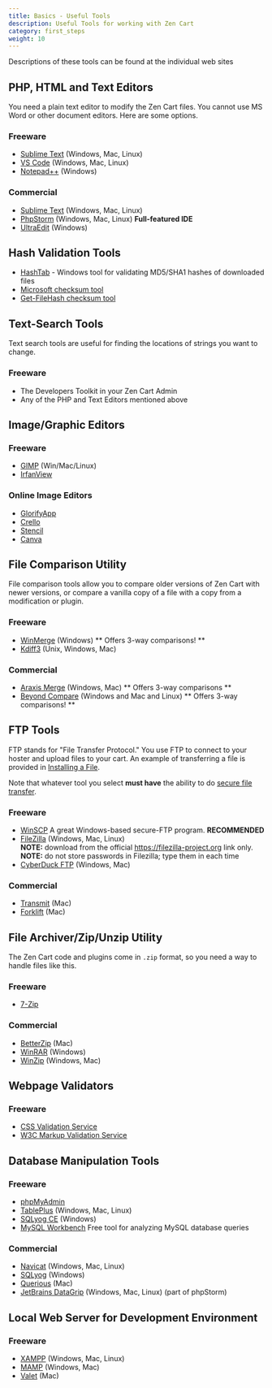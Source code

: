 ```yaml
---
title: Basics - Useful Tools 
description: Useful Tools for working with Zen Cart 
category: first_steps
weight: 10
---
```

Descriptions of these tools can be found at the individual web sites

## PHP, HTML and Text Editors

You need a plain text editor to modify the Zen Cart files.  You cannot use MS Word or other document editors. 
Here are some options. 

### Freeware

*   [Sublime Text](https://www.sublimetext.com) (Windows, Mac, Linux)
*   [VS Code](https://code.visualstudio.com) (Windows, Mac, Linux)
*   [Notepad++](https://notepad-plus-plus.org) (Windows)

### Commercial

*   [Sublime Text](https://www.sublimetext.com) (Windows, Mac, Linux) 
*   [PhpStorm](https://www.jetbrains.com/phpstorm/) (Windows, Mac, Linux) **Full-featured IDE**
*   [UltraEdit](https://www.ultraedit.com/) (Windows)

## Hash Validation Tools

*   [HashTab](http://implbits.com/products/hashtab/) - Windows tool for validating MD5/SHA1 hashes of downloaded files
*   [Microsoft checksum tool](https://support.microsoft.com/kb/889768)
*   [Get-FileHash checksum tool](https://docs.microsoft.com/en-ca/powershell/module/microsoft.powershell.utility/get-filehash?view=powershell-7.1)

## Text-Search Tools

Text search tools are useful for finding the locations of strings you want to change.

### Freeware

*   The Developers Toolkit in your Zen Cart Admin
*   Any of the PHP and Text Editors mentioned above

## Image/Graphic Editors 

### Freeware

*   [GIMP](https://www.gimp.org/) (Win/Mac/Linux)
*   [IrfanView](https://www.irfanview.com/)

### Online Image Editors

*   [GlorifyApp](https://start.glorifyapp.com)
*   [Crello](https://crello.com/)
*   [Stencil](https://getstencil.com/)
*   [Canva](https://canva.com)

## File Comparison Utility

File comparison tools allow you to compare older versions of Zen Cart with newer versions, 
or compare a vanilla copy of a file with a copy from a modification or plugin. 

### Freeware

*   [WinMerge](https://winmerge.org/) (Windows) ** Offers 3-way comparisons! **
*   [Kdiff3](http://kdiff3.sourceforge.net/) (Unix, Windows, Mac)

### Commercial

*   [Araxis Merge](http://www.araxis.com/merge-overview.html) (Windows, Mac) ** Offers 3-way comparisons **
*   [Beyond Compare](http://www.scootersoftware.com/features.php) (Windows and Mac and Linux) ** Offers 3-way comparisons! **

## FTP Tools

FTP stands for "File Transfer Protocol."  You use FTP to connect to your hoster and upload files to your cart. 
An example of transferring a file is provided in [Installing a File](/user/new_user_topics/no_such_file/#installing-a-file). 

Note that whatever tool you select **must have** the ability to do [secure file transfer](/user/first_steps/security/#secure-file-transfer). 

### Freeware

*   [WinSCP](https://winscp.net/) A great Windows-based secure-FTP program. **RECOMMENDED**
*   [FileZilla](https://filezilla-project.org/) (Windows, Mac, Linux) <br>
    **NOTE:** download from the official https://filezilla-project.org link only.<br>
    **NOTE:** do not store passwords in Filezilla; type them in each time
*   [CyberDuck FTP](https://www.cyberduck.io) (Windows, Mac)

### Commercial

*   [Transmit](https://www.panic.com/transmit/) (Mac)
*   [Forklift](https://www.binarynights.com/) (Mac)

## File Archiver/Zip/Unzip Utility

The Zen Cart code and plugins come in `.zip` format, so you need a way to handle files like this. 

### Freeware

*   [7-Zip](https://www.7-zip.org/)

### Commercial

*   [BetterZip](https://macitbetter.com) (Mac)
*   [WinRAR](https://www.rarlab.com/) (Windows)
*   [WinZip](https://www.winzip.com/) (Windows, Mac)

## Webpage Validators

### Freeware

*   [CSS Validation Service](https://jigsaw.w3.org/css-validator/)
*   [W3C Markup Validation Service](https://validator.w3.org/)

## Database Manipulation Tools

### Freeware

*   [phpMyAdmin](https://www.phpMyAdmin.net)
*   [TablePlus](https://tableplus.com/) (Windows, Mac, Linux)
*   [SQLyog CE](https://github.com/webyog/sqlyog-community/wiki/Downloads) (Windows)
*   [MySQL Workbench](https://dev.mysql.com/downloads/workbench/) Free tool for analyzing MySQL database queries

### Commercial

*   [Navicat](https://navicat.com) (Windows, Mac, Linux)
*   [SQLyog](https://www.webyog.com/product/sqlyog) (Windows)
*   [Querious](https://www.araelium.com/querious/) (Mac)
*   [JetBrains DataGrip](https://www.jetbrains.com/datagrip/) (Windows, Mac, Linux) (part of phpStorm)

## Local Web Server for Development Environment

### Freeware

*   [XAMPP](https://www.apachefriends.org/) (Windows, Mac, Linux)
*   [MAMP](https://www.mamp.info/) (Windows, Mac)
*   [Valet](https://laravel.com/docs/master/valet) (Mac)


